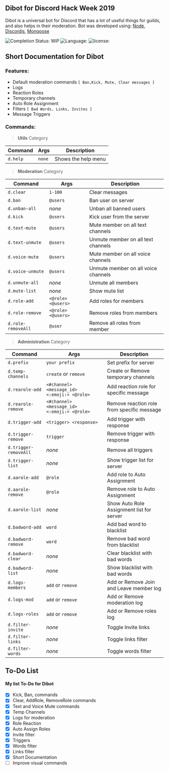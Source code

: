 ## Dibot for Discord Hack Week 2019
Dibot is a universal bot for Discord that has a lot of useful things for guilds, and also helps in their moderation.
Bot was developed using: [Node]([https://nodejs.org/](https://nodejs.org/)), [Discordjs]([https://discord.js.org](https://discord.js.org/)), [Mongoose]([https://mongoosejs.com/](https://mongoosejs.com/))

![Completion Status: WiP](https://img.shields.io/badge/Completion%20Status-Work%20in%20Progress-critical.svg) ![Language: ](https://img.shields.io/github/languages/top/Mirazex/Dibot.svg)  ![license: ](https://img.shields.io/github/license/Mirazex/Dibot.svg)


## Short Documentation for Dibot

### **Features:**
 - Default moderation commands `[ Ban,Kick, Mute, Clear messages ]`
 - Logs
 - Reaction Roles
 - Temporary channels
 - Auto Role Assignment
 - Filters `[ Bad Words, Links, Invites ]`
 - Message Triggers

### **Commands:**
> **Utils** Category

|Command|Args|Description|
|--|--|--|
|`d.help`|`none`|Shows the help menu|
> **Moderation** Category

|Command|Args|Description|
|--|--|--|
|`d.clear`| `1-100` |Clear messages|
|`d.ban`| `@users` |Ban user on server|
|`d.unban-all`| *none* |Unban all banned users|
|`d.kick`| `@users` |Kick user from the server|
|`d.text-mute`| `@users` |Mute member on all text channels|
|`d.text-unmute`| `@users` |Unmute member on all text channels|
|`d.voice-mute`| `@users` |Mute member on all voice channels|
|`d.voice-unmute`| `@users` |Unmute member on all voice channels|
|`d.unmute-all`| *none* |Unmute all members|
|`d.mute-list`| *none* |Show mute list|
|`d.role-add`| `<@role> <@users>` |Add roles for members|
|`d.role-remove`| `<@role> <@users>` |Remove roles from members|
|`d.role-removeAll`| `@user` |Remove all roles from member|
> **Administration** Category

|Command|Args|Description|
|--|--|--|
|`d.prefix`| `your prefix` | Set prefix for server|
|`d.temp-channels` | `create` or `remove` | Create or Remove temporary channels|
|`d.rearole-add`|`<#channel> <message_id> <:emoji:> <@role>`| Add reaction role for specific message |
|`d.rearole-remove`|`<#channel> <message_id> <:emoji:> <@role>`| Remove reaction role from specific message |
|`d.trigger-add` |`<trigger> <response>` | Add trigger with response|
|`d.trigger-remove`|`trigger`| Remove trigger with response|
|`d.trigger-removeAll`| *none* | Remove all triggers|
|`d.trigger-list`| *none* | Show trigger list for server |
|`d.aarole-add`|`@role`| Add role to Auto Assignment|
|`d.aarole-remove`|`@role` |Remove role to Auto Assignment|
|`d.aarole-list`|*none* | Show Auto Role Assignment list for server|
|`d.badword-add`| `word`| Add bad word to blacklist |
|`d.badword-remove`| `word`| Remove bad word from blacklist |
|`d.badword-clear`| *none* | Clear blacklist with bad words |
|`d.badword-list`| *none* | Show blacklist with bad words |
|`d.logs-members`|`add` or `remove` | Add or Remove Join and Leave member log |
|`d.logs-mod`|`add` or `remove` | Add or Remove moderation log |
|`d.logs-roles` |`add` or `remove` |Add or Remove roles log |
|`d.filter-invite` | *none* |Toggle Invite links |
|`d.filter-links`| *none* |Toggle links filter |
|`d.filter-words`| *none* |Toggle words filter |


## To-Do List
#### **My list To-Do for Dibot**

- [x] Kick, Ban, commands
- [x] Clear, AddRole, RemoveRole commands
- [x] Text and Voice Mute commands
- [x] Temp Channels
- [x] Logs for moderation
- [x] Role Reaction
- [x] Auto Assign Roles
- [x] Invite filter
- [x] Triggers
- [x] Words filter
- [x] Links filter
- [x] Short Documentation
- [ ] Improve visual commands

